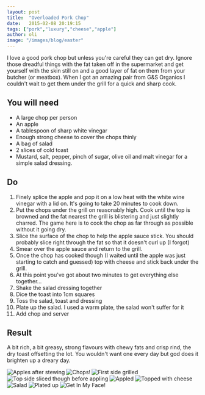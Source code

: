 ```yaml
---
layout: post
title:  "Overloaded Pork Chop"
date:   2015-02-08 20:19:15
tags: ["pork","luxury","cheese","apple"]
author: oli
image: "/images/blog/easter"
---
```


I love a good pork chop but unless you're careful they can get dry.  Ignore those dreadful things with the fat taken off in the supermarket and get yourself with the skin still on and a good layer of fat on them from your butcher (or meatbox).  When I got an amazing pair from G&S Organics I couldn't wait to get them under the grill for a quick and sharp cook.


## You will need

* A large chop per person
* An apple
* A tablespoon of sharp white vinegar
* Enough strong cheese to cover the chops thinly
* A bag of salad
* 2 slices of cold toast
* Mustard, salt, pepper, pinch of sugar, olive oil and malt vinegar for a simple salad dressing.

## Do

1. Finely splice the apple and pop it on a low heat with the white wine vinegar with a lid on.  It's going to take 20 minutes to cook down.
2. Put the chops under the grill on reasonably high.  Cook until the top is browned and the fat nearest the grill is blistering and just slightly charred.  The game here is to cook the chop as far through as possible without it going dry.
3. Slice the surface of the chop to help the apple sauce stick.  You should probably slice right through the fat so that it doesn't curl up (I forgot)
4. Smear over the apple sauce and return to the grill.
5. Once the chop has cooked though (I waited until the apple was just starting to catch and guessed) top with cheese and stick back under the grill.
6. At this point you've got about two minutes to get everything else together...
7. Shake the salad dressing together
8. Dice the toast into 1cm squares
9. Toss the salad, toast and dressing
10. Plate up the salad.  I used a warm plate, the salad won't suffer for it
11. Add chop and server 

## Result

A bit rich, a bit greasy, strong flavours with chewy fats and crisp rind, the dry toast offsetting the lot.  You wouldn't want one every day but god does it brighten up a dreary day.


![Apples after stewing](/images/blog/pork-chop/pork-chop-apples.jpg "Apples after stewing")
![Chops!](/images/blog/pork-chop/pork-chop-chops.jpg "Chops!")
![First side grilled](/images/blog/pork-chop/pork-chop-first-side.jpg "First side grilled")
![Top side sliced though before appling](/images/blog/pork-chop/pork-chop-cliceds.jpg "Top side sliced though before appling")
![Appled](/images/blog/pork-chop/pork-chop-topped-with-apples.jpg "Appled")
![Topped with cheese](/images/blog/pork-chop/pork-chop-cheesed.jpg "Topped with cheese")
![Salad](/images/blog/pork-chop/pork-chop-salad.jpg "Salad")
![Plated up](/images/blog/pork-chop/pork-chop-plated.jpg "Plated up")
![Get In My Face!](/images/blog/pork-chop/pork-chop-in-my-face.jpg "Get In My Face!")
